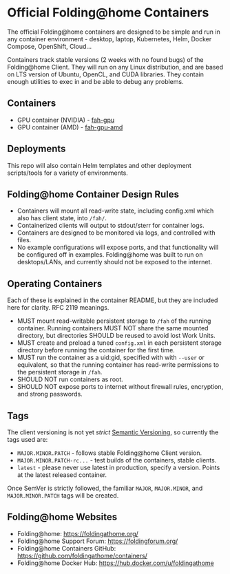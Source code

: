 # Official Folding@home Containers

The official Folding@home containers are designed to be simple and run
in any container environment - desktop, laptop, Kubernetes, Helm,
Docker Compose, OpenShift, Cloud...

Containers track stable versions (2 weeks with no found bugs) of the
Folding@home Client. They will run on any Linux distribution, and are based
on LTS version of Ubuntu, OpenCL, and CUDA libraries. They contain enough
utilities to exec in and be able to debug any problems.

## Containers

* GPU container (NVIDIA) - [fah-gpu](fah-gpu/)
* GPU container (AMD) - [fah-gpu-amd](fah-gpu-amd/)

## Deployments

This repo will also contain Helm templates and other deployment
scripts/tools for a variety of environments.

## Folding@home Container Design Rules

* Containers will mount all read-write state, including config.xml
  which also has client state, into `/fah/`.
* Containerized clients will output to stdout/sterr for container logs.
* Containers are designed to be monitored via logs, and controlled with files.
* No example configurations will expose ports, and that functionality will
  be configured off in examples. Folding@home was built to run on
  desktops/LANs, and currently should not be exposed to the internet.

## Operating Containers

Each of these is explained in the container README, but they are included here
for clarity. RFC 2119 meanings.

* MUST mount read-writable persistent storage to `/fah` of the running
  container. Running containers MUST NOT share the same mounted directory,
  but directories SHOULD be reused to avoid lost Work Units.
* MUST create and preload a tuned `config.xml` in each persistent
  storage directory before running the container for the first time.
* MUST run the container as a uid:gid, specified with with `--user` or
  equivalent, so that the running container has read-write permissions to
  the persistent storage in `/fah`.
* SHOULD NOT run containers as root.
* SHOULD NOT expose ports to internet without firewall rules, encryption, and
  strong passwords.

## Tags

The client versioning is not yet _strict_
[Semantic Versioning](https://semver.org/), so currently the tags used are:

* `MAJOR.MINOR.PATCH` - follows stable Folding@home Client version.
* `MAJOR.MINOR.PATCH-rc...` - test builds of the containers, stable clients.
* `latest` - please never use latest in production, specify a version. Points
  at the latest released container.

Once SemVer is strictly followed, the familiar `MAJOR`, `MAJOR.MINOR`, and
`MAJOR.MINOR.PATCH` tags will be created.

## Folding@home Websites

* Folding@home: https://foldingathome.org/
* Folding@home Support Forum: <https://foldingforum.org/>
* Folding@home Containers GitHub: <https://github.com/foldingathome/containers/>
* Folding@home Docker Hub: <https://hub.docker.com/u/foldingathome>
